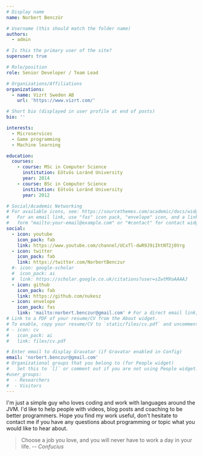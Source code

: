 ```yaml
---
# Display name
name: Norbert Benczúr

# Username (this should match the folder name)
authors:
  - admin

# Is this the primary user of the site?
superuser: true

# Role/position
role: Senior Developer / Team Lead

# Organizations/Affiliations
organizations:
  - name: Vizrt Sweden AB
    url: 'https://www.vizrt.com/'

# Short bio (displayed in user profile at end of posts)
bio: ''

interests:
  - Microservices
  - Game programming
  - Machine learning

education:
  courses:
    - course: MSc in Computer Science
      institution: Eötvös Loránd University
      year: 2014
    - course: BSc in Computer Science
      institution: Eötvös Loránd University
      year: 2012

# Social/Academic Networking
# For available icons, see: https://sourcethemes.com/academic/docs/widgets/#icons
#   For an email link, use "fas" icon pack, "envelope" icon, and a link in the
#   form "mailto:your-email@example.com" or "#contact" for contact widget.
social:
  - icon: youtube
    icon_pack: fab
    link: https://www.youtube.com/channel/UCxTl-dwR9J9iIhtNT2j0Vrg
  - icon: twitter
    icon_pack: fab
    link: https://twitter.com/NorbertBenczur
  #- icon: google-scholar
  #  icon_pack: ai
  #  link: https://scholar.google.co.uk/citations?user=sIwtMXoAAAAJ
  - icon: github
    icon_pack: fab
    link: https://github.com/nukesz
  - icon: envelope
    icon_pack: fas
    link: 'mailto:norbert.benczur@gmail.com' # For a direct email link, use "mailto:test@example.org".
# Link to a PDF of your resume/CV from the About widget.
# To enable, copy your resume/CV to `static/files/cv.pdf` and uncomment the lines below.
# - icon: cv
#   icon_pack: ai
#   link: files/cv.pdf

# Enter email to display Gravatar (if Gravatar enabled in Config)
email: 'norbert.benczur@gmail.com'
# Organizational groups that you belong to (for People widget)
#   Set this to `[]` or comment out if you are not using People widget.
#user_groups:
#  - Researchers
#  - Visitors
---
```


I'm just a simple guy who loves coding and work with languages around the JVM. I'd like to help people with videos, blog posts and coaching to be better programmers.
Hope you find my work useful, don't hesitate to contact me if you have any questions about programming or topic what you would like to hear about.

> Choose a job you love, and you will never have to work a day in your life.
> -- <cite>Confucius</cite>
